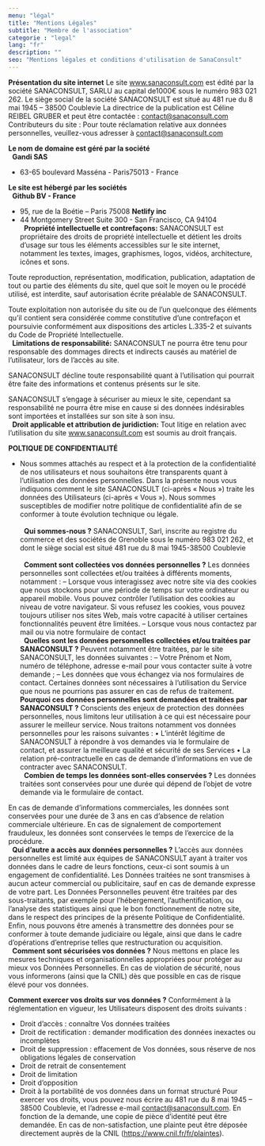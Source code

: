 ```yaml
---
menu: "légal"
title: "Mentions Légales"
subtitle: "Membre de l'association"
categorie : "legal"
lang: "fr"
description: ""
seo: "Mentions légales et conditions d'utilisation de SanaConsult"
---
```

**Présentation du site internet**
Le site www.sanaconsult.com est édité par la société SANACONSULT, SARLU au capital de1000€ sous le numéro 983 021 262.
Le siège social de la société SANACONSULT est situé au 481 rue du 8 mai 1945 – 38500 Coublevie
La directrice de la publication est Céline REIBEL GRUBER et peut être contactée : contact@sanaconsult.com
Contributeurs du site :
Pour toute réclamation relative aux données personnelles, veuillez-vous adresser à contact@sanaconsult.com

**Le nom de domaine est géré par la société**
\
&nbsp;
**Gandi SAS**
- 63-65 boulevard Masséna - Paris75013 - France

**Le site est hébergé par les sociétés**
\
&nbsp;
**Github BV - France**
- 95, rue de la Boétie – Paris 75008 
**Netlify inc**
- 44 Montgomery Street Suite 300  - San Francisco, CA 94104
\
&nbsp;
**Propriété intellectuelle et contrefaçons:**
SANACONSULT est propriétaire des droits de propriété intellectuelle et détient les droits d’usage sur tous les éléments accessibles sur le site internet, notamment les textes, images, graphismes, logos, vidéos, architecture, icônes et sons.

Toute reproduction, représentation, modification, publication, adaptation de tout ou partie des éléments du site, quel que soit le moyen ou le procédé utilisé, est interdite, sauf autorisation écrite préalable de SANACONSULT.

Toute exploitation non autorisée du site ou de l’un quelconque des éléments qu’il contient sera considérée comme constitutive d’une contrefaçon et poursuivie conformément aux dispositions des articles L.335-2 et suivants du Code de Propriété Intellectuelle.
\
&nbsp;
**Limitations de responsabilité:**
SANACONSULT ne pourra être tenu pour responsable des dommages directs et indirects causés au matériel de l’utilisateur, lors de l’accès au site.

SANACONSULT décline toute responsabilité quant à l’utilisation qui pourrait être faite des informations et contenus présents sur le site.

SANACONSULT s’engage à sécuriser au mieux le site, cependant sa responsabilité ne pourra être mise en cause si des données indésirables sont importées et installées sur son site à son insu.
\
&nbsp;
**Droit applicable et attribution de juridiction:**
Tout litige en relation avec l’utilisation du site www.sanaconsult.com est soumis au droit français.

**POLTIQUE DE CONFIDENTIALITÉ**
- Nous sommes attachés au respect et à la protection de la confidentialité de nos utilisateurs et nous souhaitons être transparents quant à l’utilisation des données personnelles.
Dans la présente nous vous indiquons comment le site SANACONSULT (ci-après « Nous ») traite les données des Utilisateurs (ci-après « Vous »).
Nous sommes susceptibles de modifier notre politique de confidentialité afin de se conformer à toute évolution technique ou légale.
\
\
&nbsp;
**Qui sommes-nous ?**
SANACONSULT, Sarl, inscrite au registre du commerce et des sociétés de Grenoble sous le numéro 983 021 262, et dont le siège social est situé 481 rue du 8 mai 1945-38500 Coublevie
\
\
&nbsp;
**Comment sont collectées vos données personnelles ?**
Les données personnelles sont collectées et/ou traitées à différents moments, notamment :
–        Lorsque vous interagissez avec notre site via des cookies que nous stockons pour une période de temps sur votre ordinateur ou appareil mobile. Vous pouvez contrôler l’utilisation des cookies au niveau de votre navigateur. Si vous refusez les cookies, vous pouvez toujours utiliser nos sites Web, mais votre capacité à utiliser certaines fonctionnalités peuvent être limitées.
–        Lorsque vous nous contactez par mail ou via notre formulaire de contact
\
&nbsp;
**Quelles sont les données personnelles collectées et/ou traitées par SANACONSULT ?**
Peuvent notamment être traitées, par le site SANACONSULT, les données suivantes :
–        Votre Prénom et Nom, numéro de téléphone, adresse e-mail pour vous contacter suite à votre demande ;
–        Les données que vous échangez via nos formulaires de contact.
Certaines données sont nécessaires à l’utilisation du Service que nous ne pourrions pas assurer en cas de refus de traitement.
&nbsp;               
**Pourquoi ces données personnelles sont demandées et traitées par SANACONSULT ?**
Conscients des enjeux de protection des données personnelles, nous limitons leur utilisation à ce qui est nécessaire pour assurer le meilleur service.
Nous traitons notamment vos données personnelles pour les raisons suivantes :
•	L’intérêt légitime de SANACONSULT à répondre à vos demandes via le formulaire de contact, et assurer la meilleure qualité et sécurité de ses Services
•	La relation pré-contractuelle en cas de demande d’informations en vue de contracter avec SANACONSULT.
\
&nbsp;
**Combien de temps les données sont-elles conservées ?**
Les données traitées sont conservées pour une durée qui dépend de l’objet de votre demande via le formulaire de contact.
 
En cas de demande d’informations commerciales, les données sont conservées pour une durée de 3 ans en cas d’absence de relation commerciale ultérieure.
En cas de signalement de comportement frauduleux, les données sont conservées le temps de l’exercice de la procédure.
\
&nbsp;
**Qui d’autre a accès aux données personnelles ?**
L’accès aux données personnelles est limité aux équipes de SANACONSULT ayant à traiter vos données dans le cadre de leurs fonctions, ceux-ci sont soumis à un engagement de confidentialité.
Les Données traitées ne sont transmises à aucun acteur commercial ou publicitaire, sauf en cas de demande expresse de votre part.
Les Données Personnelles peuvent être traitées par des sous-traitants, par exemple pour l’hébergement, l’authentification, ou l’analyse des statistiques ainsi que le bon fonctionnement de notre site, dans le respect des principes de la présente Politique de Confidentialité.
Enfin, nous pouvons être amenés à transmettre des données pour se conformer à toute demande judiciaire ou légale, ainsi que dans le cadre d’opérations d’entreprise telles que restructuration ou acquisition.
\
&nbsp;
**Comment sont sécurisées vos données ?**
Nous mettons en place les mesures techniques et organisationnelles appropriées pour protéger au mieux vos Données Personnelles.
En cas de violation de sécurité, nous vous informerons (ainsi que la CNIL) dès que possible en cas de risque élevé pour vos données.
 
**Comment exercer vos droits sur vos données ?**
Conformément à la réglementation en vigueur, les Utilisateurs disposent des droits suivants :
- Droit d’accès : connaître Vos données traitées
- Droit de rectification : demander modification des données inexactes ou incomplètes
- Droit de suppression : effacement de Vos données, sous réserve de nos obligations légales de conservation
- Droit de retrait de consentement
- Droit de limitation
- Droit d’opposition
- Droit à la portabilité de vos données dans un format structuré
Pour exercer vos droits, vous pouvez nous écrire au 481 rue du 8 mai 1945 – 38500 Coublevie, et l’adresse e-mail contact@sanaconsult.com.
En fonction de la demande, une copie de pièce d’identité peut être demandée.
En cas de non-satisfaction, une plainte peut être déposée directement auprès de la CNIL (https://www.cnil.fr/fr/plaintes).
 





